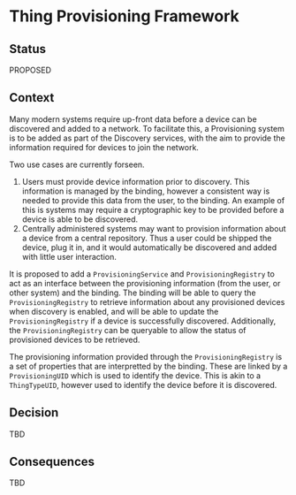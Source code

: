 # Thing Provisioning Framework

## Status

PROPOSED

## Context

Many modern systems require up-front data before a device can be discovered and added to a network. To facilitate this, a Provisioning system is to be added as part of the Discovery services, with the aim to provide the information required for devices to join the network.

Two use cases are currently forseen.

1. Users must provide device information prior to discovery. This information is managed by the binding, however a consistent way is needed to provide this data from the user, to the binding. An example of this is systems may require a cryptographic key to be provided before a device is able to be discovered.
2. Centrally administered systems may want to provision information about a device from a central repository. Thus a user could be shipped the device, plug it in, and it would automatically be discovered and added with little user interaction.

It is proposed to add a `ProvisioningService` and `ProvisioningRegistry` to act as an interface between the provisioning information (from the user, or other system) and the binding. The binding will be able to query the `ProvisioningRegistry` to retrieve information about any provisioned devices when discovery is enabled, and will be able to update the `ProvisioningRegistry` if a device is successfully discovered. Additionally, the `ProvisioningRegistry` can be queryable to allow the status of provisioned devices to be retrieved.

The provisioning information provided through the `ProvisioningRegistry` is a set of properties that are interpretted by the binding. These are linked by a `ProvisioningUID` which is used to identify the device. This is akin to a `ThingTypeUID`, however used to identify the device before it is discovered.

## Decision

TBD

## Consequences

TBD